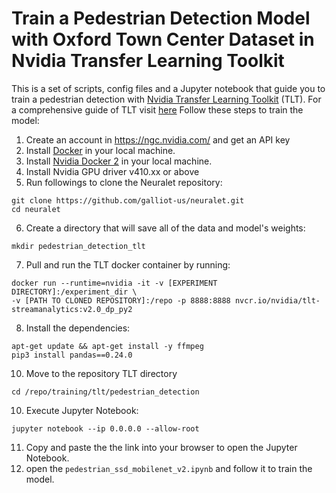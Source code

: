 # Train a Pedestrian Detection Model with Oxford Town Center Dataset in Nvidia Transfer Learning Toolkit

This is a set of scripts, config files and a Jupyter notebook that guide you to train a pedestrian detection with [Nvidia Transfer Learning Toolkit](https://developer.nvidia.com/transfer-learning-toolkit) (TLT).
For a comprehensive guide of TLT visit [here](https://docs.nvidia.com/metropolis/TLT/tlt-getting-started-guide/index.html)
Follow these steps to train the model:
1. Create an account in https://ngc.nvidia.com/ and get an API key
2. Install [Docker](https://docs.docker.com/engine/install/debian/) in your local machine.
3. Install [Nvidia Docker 2](https://github.com/nvidia/nvidia-docker/wiki/Installation-(version-2.0)) in your local machine.
4. Install Nvidia GPU driver v410.xx or above
5. Run followings to clone the Neuralet repository: 
``` 
git clone https://github.com/galliot-us/neuralet.git 
cd neuralet
```
6. Create a directory that will save all of the data and model's weights:
```
mkdir pedestrian_detection_tlt
```
7. Pull and run the TLT docker container by running:
```
docker run --runtime=nvidia -it -v [EXPERIMENT DIRECTORY]:/experiment_dir \
-v [PATH TO CLONED REPOSITORY]:/repo -p 8888:8888 nvcr.io/nvidia/tlt-streamanalytics:v2.0_dp_py2
```
8. Install the dependencies:
```
apt-get update && apt-get install -y ffmpeg
pip3 install pandas==0.24.0
```
10. Move to the repository TLT directory
```
cd /repo/training/tlt/pedestrian_detection
```
10. Execute Jupyter Notebook:
```
jupyter notebook --ip 0.0.0.0 --allow-root
```
11. Copy and paste the the link into your browser to open the Jupyter Notebook.
12. open the `pedestrian_ssd_mobilenet_v2.ipynb` and follow it to train the model.

